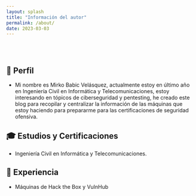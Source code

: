 ```yaml
---
layout: splash
title: "Información del autor"
permalink: /about/
date: 2023-03-03
---
```


<br>
<br>



:bust_in_silhouette: Perfil
---------

- Mi nombre es Mirko Babic Velásquez, actualmente estoy en último año en Ingeniería Civil en Informática y Telecomunicaciones, estoy interesando en tópicos de ciberseguridad y pentesting, he creado este blog para recopilar y centralizar la información de las máquinas que estoy haciendo para prepararme para las certificaciones de seguridad ofensiva.

:mortar_board: Estudios y Certificaciones
---------

- Ingeniería Civil en Informática y Telecomunicaciones.

📖 Experiencia
---------

- Máquinas de Hack the Box y VulnHub

